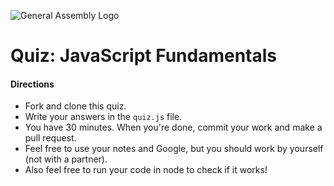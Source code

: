 ![General Assembly Logo](http://i.imgur.com/ke8USTq.png)

# Quiz: JavaScript Fundamentals

#### Directions

* Fork and clone this quiz.
* Write your answers in the `quiz.js` file.
* You have 30 minutes. When you're done, commit your work and make a pull request.
* Feel free to use your notes and Google, but you should work by yourself (not with a partner).
* Also feel free to run your code in node to check if it works!
